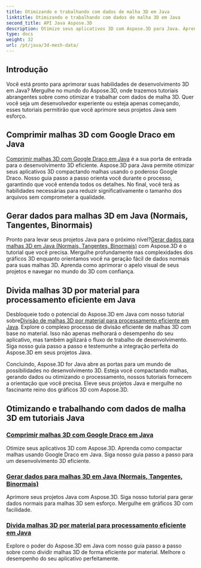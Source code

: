 ```yaml
---
title: Otimizando e trabalhando com dados de malha 3D em Java
linktitle: Otimizando e trabalhando com dados de malha 3D em Java
second_title: API Java Aspose.3D
description: Otimize seus aplicativos 3D com Aspose.3D para Java. Aprenda a compactar malhas com o Google Draco, gerar dados de malha e processar malhas 3D por material com eficiência.
type: docs
weight: 32
url: /pt/java/3d-mesh-data/
---
```

## Introdução

Você está pronto para aprimorar suas habilidades de desenvolvimento 3D em Java? Mergulhe no mundo do Aspose.3D, onde trazemos tutoriais abrangentes sobre como otimizar e trabalhar com dados de malha 3D. Quer você seja um desenvolvedor experiente ou esteja apenas começando, esses tutoriais permitirão que você aprimore seus projetos Java sem esforço.

## Comprimir malhas 3D com Google Draco em Java

[Comprimir malhas 3D com Google Draco em Java](./compress-meshes-google-draco/) é a sua porta de entrada para o desenvolvimento 3D eficiente. Aspose.3D para Java permite otimizar seus aplicativos 3D compactando malhas usando o poderoso Google Draco. Nosso guia passo a passo orienta você durante o processo, garantindo que você entenda todos os detalhes. No final, você terá as habilidades necessárias para reduzir significativamente o tamanho dos arquivos sem comprometer a qualidade.

## Gerar dados para malhas 3D em Java (Normais, Tangentes, Binormais)

Pronto para levar seus projetos Java para o próximo nível?[Gerar dados para malhas 3D em Java (Normais, Tangentes, Binormais)](./generate-mesh-data/) com Aspose.3D é o tutorial que você precisa. Mergulhe profundamente nas complexidades dos gráficos 3D enquanto orientamos você na geração fácil de dados normais para suas malhas 3D. Aprenda como aprimorar o apelo visual de seus projetos e navegar no mundo do 3D com confiança.

## Divida malhas 3D por material para processamento eficiente em Java

 Desbloqueie todo o potencial do Aspose.3D em Java com nosso tutorial sobre[Divisão de malhas 3D por material para processamento eficiente em Java](./split-meshes-by-material/). Explore o complexo processo de divisão eficiente de malhas 3D com base no material. Isso não apenas melhorará o desempenho do seu aplicativo, mas também agilizará o fluxo de trabalho de desenvolvimento. Siga nosso guia passo a passo e testemunhe a integração perfeita do Aspose.3D em seus projetos Java.

Concluindo, Aspose.3D for Java abre as portas para um mundo de possibilidades no desenvolvimento 3D. Esteja você compactando malhas, gerando dados ou otimizando o processamento, nossos tutoriais fornecem a orientação que você precisa. Eleve seus projetos Java e mergulhe no fascinante reino dos gráficos 3D com Aspose.3D.
## Otimizando e trabalhando com dados de malha 3D em tutoriais Java
### [Comprimir malhas 3D com Google Draco em Java](./compress-meshes-google-draco/)
Otimize seus aplicativos 3D com Aspose.3D. Aprenda como compactar malhas usando Google Draco em Java. Siga nosso guia passo a passo para um desenvolvimento 3D eficiente.
### [Gerar dados para malhas 3D em Java (Normais, Tangentes, Binormais)](./generate-mesh-data/)
Aprimore seus projetos Java com Aspose.3D. Siga nosso tutorial para gerar dados normais para malhas 3D sem esforço. Mergulhe em gráficos 3D com facilidade.
### [Divida malhas 3D por material para processamento eficiente em Java](./split-meshes-by-material/)
Explore o poder do Aspose.3D em Java com nosso guia passo a passo sobre como dividir malhas 3D de forma eficiente por material. Melhore o desempenho do seu aplicativo perfeitamente.